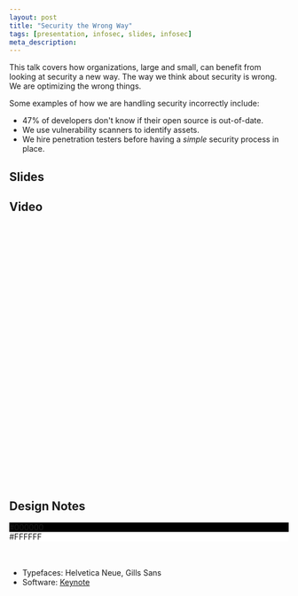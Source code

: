 ```yaml
---
layout: post
title: "Security the Wrong Way"
tags: [presentation, infosec, slides, infosec]
meta_description: 
---
```


This talk covers how organizations, large and small, can benefit from looking at security a new way. The way we think about security is wrong. We are optimizing the wrong things.

Some examples of how we are handling security incorrectly include:

* 47% of developers don't know if their open source is out-of-date.
* We use vulnerability scanners to identify assets.
* We hire penetration testers before having a _simple_ security process in place.

## Slides
 
<script async class="speakerdeck-embed" data-id="bec3c1502488013023151231381d9c14" data-ratio="1.33333333333333" src="//speakerdeck.com/assets/embed.js"></script>

## Video

<script type="text/javascript" src="https://www.brighttalk.com/clients/js/embed/embed.js"></script> <object class="BrightTALKEmbed" width="500" height="468">     <param name="player" value="channel_player"/>     <param name="domain" value="https://www.brighttalk.com"/>     <param name="channelid" value="7651"/>     <param name="communicationid" value="44289"/>     <param name="autoStart" value="false"/>     <param name="theme" value=""/> </object>

## Design Notes

<div class="talk-design">
	<div class="color">
	  <div class="white" style="background-color: #000000">#000000</div>
	  <div style="background-color: #FFFFFF">#FFFFFF</div>
	</div>
</div>
<br>
<br>

* Typefaces: Helvetica Neue, Gills Sans
* Software: [Keynote](http://www.apple.com/iwork/keynote/)
